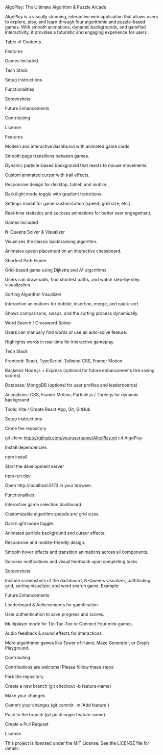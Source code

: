 AlgoPlay: The Ultimate Algorithm & Puzzle Arcade

AlgoPlay is a visually stunning, interactive web application that allows users to explore, play, and learn through four algorithmic and puzzle-based games. With smooth animations, dynamic backgrounds, and gamified interactivity, it provides a futuristic and engaging experience for users.

Table of Contents

Features

Games Included

Tech Stack

Setup Instructions

Functionalities

Screenshots

Future Enhancements

Contributing

License

Features

Modern and interactive dashboard with animated game cards.

Smooth page transitions between games.

Dynamic particle-based background that reacts to mouse movements.

Custom animated cursor with trail effects.

Responsive design for desktop, tablet, and mobile.

Dark/light mode toggle with gradient transitions.

Settings modal for game customization (speed, grid size, etc.).

Real-time statistics and success animations for better user engagement.

Games Included

N-Queens Solver & Visualizer

Visualizes the classic backtracking algorithm.

Animates queen placement on an interactive chessboard.

Shortest Path Finder

Grid-based game using Dijkstra and A* algorithms.

Users can draw walls, find shortest paths, and watch step-by-step visualization.

Sorting Algorithm Visualizer

Interactive animations for bubble, insertion, merge, and quick sort.

Shows comparisons, swaps, and the sorting process dynamically.

Word Search / Crossword Solver

Users can manually find words or use an auto-solve feature.

Highlights words in real-time for interactive gameplay.

Tech Stack

Frontend: React, TypeScript, Tailwind CSS, Framer Motion

Backend: Node.js + Express (optional for future enhancements like saving scores)

Database: MongoDB (optional for user profiles and leaderboards)

Animations: CSS, Framer Motion, Particle.js / Three.js for dynamic background

Tools: Vite / Create React App, Git, GitHub

Setup Instructions

Clone the repository

git clone https://github.com/yourusername/AlgoPlay.git
cd AlgoPlay


Install dependencies

npm install


Start the development server

npm run dev


Open http://localhost:5173
 in your browser.

Functionalities

Interactive game selection dashboard.

Customizable algorithm speeds and grid sizes.

Dark/Light mode toggle.

Animated particle background and cursor effects.

Responsive and mobile-friendly design.

Smooth hover effects and transition animations across all components.

Success notifications and visual feedback upon completing tasks.

Screenshots

Include screenshots of the dashboard, N-Queens visualizer, pathfinding grid, sorting visualizer, and word search game.
Example:




Future Enhancements

Leaderboard & Achievements for gamification.

User authentication to save progress and scores.

Multiplayer mode for Tic-Tac-Toe or Connect Four mini-games.

Audio feedback & sound effects for interactions.

More algorithmic games like Tower of Hanoi, Maze Generator, or Graph Playground.

Contributing

Contributions are welcome! Please follow these steps:

Fork the repository

Create a new branch (git checkout -b feature-name)

Make your changes

Commit your changes (git commit -m 'Add feature')

Push to the branch (git push origin feature-name)

Create a Pull Request

License

This project is licensed under the MIT License. See the LICENSE
 file for details.
